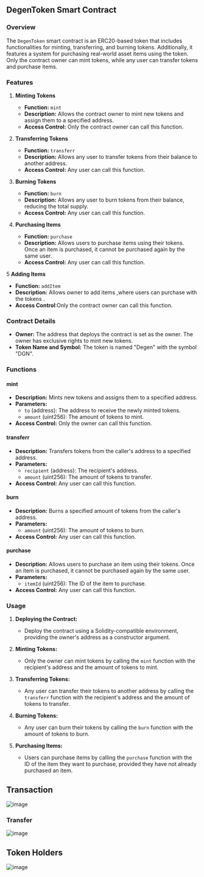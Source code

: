 ## DegenToken Smart Contract

### Overview

The `DegenToken` smart contract is an ERC20-based token that includes functionalities for minting, transferring, and burning tokens. Additionally, it features a system for purchasing real-world asset items using the token. Only the contract owner can mint tokens, while any user can transfer tokens and purchase items.

### Features

1. **Minting Tokens**
   - **Function:** `mint`
   - **Description:** Allows the contract owner to mint new tokens and assign them to a specified address.
   - **Access Control:** Only the contract owner can call this function.


2. **Transferring Tokens**
   - **Function:** `transferr`
   - **Description:** Allows any user to transfer tokens from their balance to another address.
   - **Access Control:** Any user can call this function.

3. **Burning Tokens**
   - **Function:** `burn`
   - **Description:** Allows any user to burn tokens from their balance, reducing the total supply.
   - **Access Control:** Any user can call this function.

4. **Purchasing Items**
   - **Function:** `purchase`
   - **Description:** Allows users to purchase items using their tokens. Once an item is purchased, it cannot be purchased again by the same user.
   - **Access Control:** Any user can call this function.
  
5   **Adding Items**
   - **Function:** `addItem`
   - **Description:** Allows owner to add items ,where users can purchase with the tokens .
   - **Access Control**:Only the contract owner can call this function.

### Contract Details

- **Owner:** The address that deploys the contract is set as the owner. The owner has exclusive rights to mint new tokens.
- **Token Name and Symbol:** The token is named "Degen" with the symbol "DGN".

### Functions

#### mint
- **Description:** Mints new tokens and assigns them to a specified address.
- **Parameters:**
  - `to` (address): The address to receive the newly minted tokens.
  - `amount` (uint256): The amount of tokens to mint.
- **Access Control:** Only the owner can call this function.

#### transferr
- **Description:** Transfers tokens from the caller's address to a specified address.
- **Parameters:**
  - `recipient` (address): The recipient's address.
  - `amount` (uint256): The amount of tokens to transfer.
- **Access Control:** Any user can call this function.

#### burn
- **Description:** Burns a specified amount of tokens from the caller's address.
- **Parameters:**
  - `amount` (uint256): The amount of tokens to burn.
- **Access Control:** Any user can call this function.

#### purchase
- **Description:** Allows users to purchase an item using their tokens. Once an item is purchased, it cannot be purchased again by the same user.
- **Parameters:**
  - `itemId` (uint256): The ID of the item to purchase.
- **Access Control:** Any user can call this function.

### Usage

1. **Deploying the Contract:**
   - Deploy the contract using a Solidity-compatible environment, providing the owner's address as a constructor argument.

2. **Minting Tokens:**
   - Only the owner can mint tokens by calling the `mint` function with the recipient's address and the amount of tokens to mint.

3. **Transferring Tokens:**
   - Any user can transfer their tokens to another address by calling the `transferr` function with the recipient's address and the amount of tokens to transfer.

4. **Burning Tokens:**
   - Any user can burn their tokens by calling the `burn` function with the amount of tokens to burn.

5. **Purchasing Items:**
   - Users can purchase items by calling the `purchase` function with the ID of the item they want to purchase, provided they have not already purchased an item.
  

## Transaction 
![image](https://github.com/user-attachments/assets/eeb2a4cf-eee6-4357-a979-0cb09676b16e)

### Transfer
![image](https://github.com/user-attachments/assets/4452c2f7-79b3-4b06-9790-b78937d3363e)

## Token Holders
![image](https://github.com/user-attachments/assets/7f660e6c-f7c1-4d66-ad04-c817933d3ed1)


